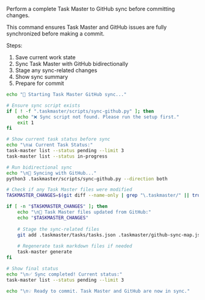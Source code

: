 Perform a complete Task Master to GitHub sync before committing changes.

This command ensures Task Master and GitHub issues are fully synchronized before making a commit.

Steps:
1. Save current work state
2. Sync Task Master with GitHub bidirectionally
3. Stage any sync-related changes
4. Show sync summary
5. Prepare for commit

```bash
echo "🔄 Starting Task Master GitHub sync..."

# Ensure sync script exists
if [ ! -f ".taskmaster/scripts/sync-github.py" ]; then
    echo "❌ Sync script not found. Please run the setup first."
    exit 1
fi

# Show current task status before sync
echo "\n📊 Current Task Status:"
task-master list --status pending --limit 3
task-master list --status in-progress

# Run bidirectional sync
echo "\n🔄 Syncing with GitHub..."
python3 .taskmaster/scripts/sync-github.py --direction both

# Check if any Task Master files were modified
TASKMASTER_CHANGES=$(git diff --name-only | grep "\.taskmaster/" || true)

if [ -n "$TASKMASTER_CHANGES" ]; then
    echo "\n📝 Task Master files updated from GitHub:"
    echo "$TASKMASTER_CHANGES"
    
    # Stage the sync-related files
    git add .taskmaster/tasks/tasks.json .taskmaster/github-sync-map.json
    
    # Regenerate task markdown files if needed
    task-master generate
fi

# Show final status
echo "\n✅ Sync completed! Current status:"
task-master list --status pending --limit 3

echo "\n💡 Ready to commit. Task Master and GitHub are now in sync."
```